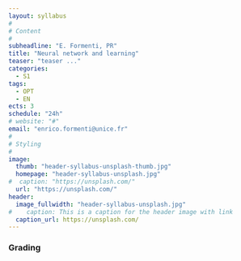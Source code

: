 ```yaml
---
layout: syllabus
#
# Content
#
subheadline: "E. Formenti, PR"
title: "Neural network and learning"
teaser: "teaser ..."
categories:
  - S1
tags:
  - OPT
  - EN
ects: 3
schedule: "24h"
# website: "#"
email: "enrico.formenti@unice.fr"
#
# Styling
#
image:
  thumb: "header-syllabus-unsplash-thumb.jpg"
  homepage: "header-syllabus-unsplash.jpg"
#  caption: "https://unsplash.com/"
  url: "https://unsplash.com/"
header:
  image_fullwidth: "header-syllabus-unsplash.jpg"
#    caption: This is a caption for the header image with link
  caption_url: https://unsplash.com/  
---
```



### Grading ###


